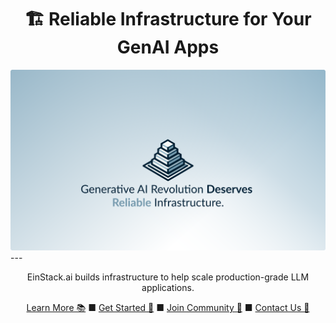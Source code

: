 <h1 align="center">
    🏗️ Reliable Infrastructure for Your GenAI Apps
</h1>

<img src="../images/EinStack-Banner.png" alt="EinStack.ai Logo" />
---

<p align="center">
    EinStack.ai builds infrastructure to help scale production-grade LLM applications.
</p>

<p align="center">
  <a href="https://glide.einstack.ai/get-started/introduction">Learn More 📚</a>
  ■
  <a href="https://glide.einstack.ai/get-started/docker">Get Started 🚀</a>
  ■
  <a href="https://discord.gg/Es5bEhMrRM">Join Community 👥</a>
  ■
  <a href="mailto:contact@einstack.ai">Contact Us 👋</a>
</p>

